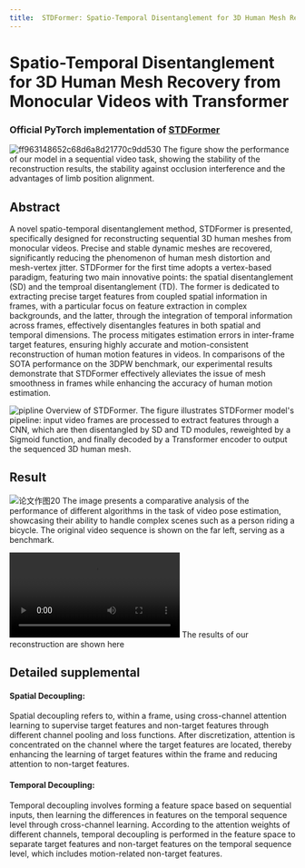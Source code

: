 ```yaml
---
title:  STDFormer: Spatio-Temporal Disentanglement for 3D Human Mesh Recovery from Monocular Videos with Transformer
---
```

# Spatio-Temporal Disentanglement for 3D Human Mesh Recovery from Monocular Videos with Transformer

### Official PyTorch implementation of [STDFormer](https://github.com/STDFormer-3D-Human-Mesh-Recovery/STDFormer)

![ff963148652c68d6a8d21770c9dd530](https://github.com/Xushuolin/STDFormer/assets/121299261/38e5e823-e68d-43fc-947b-ce478ad92933)
The figure show the performance of our model in a sequential video task, showing the stability of the reconstruction results, the stability against occlusion interference and the advantages of limb position alignment.


## Abstract
A novel spatio-temporal disentanglement method, STDFormer is presented, specifically designed for reconstructing sequential 3D human meshes from monocular videos. Precise and stable dynamic meshes are recovered, significantly reducing the phenomenon of human mesh distortion and mesh-vertex jitter. STDFormer for the first time adopts a vertex-based paradigm, featuring two main innovative points: the spatial disentanglement (SD) and the temproal disentanglement (TD). The former is dedicated to extracting precise target features from coupled spatial information in frames, with a particular focus on feature extraction in complex backgrounds, and the latter, through the integration of temporal information across frames, effectively disentangles features in both spatial and temporal dimensions. The process mitigates estimation errors in inter-frame target features, ensuring highly accurate and motion-consistent reconstruction of human motion features in videos.  In comparisons of the SOTA performance on the 3DPW benchmark, our experimental results demonstrate that STDFormer effectively alleviates the issue of mesh smoothness in frames while enhancing the accuracy of human motion estimation.

![pipline](https://github.com/Xushuolin/STDFormer/assets/121299261/07bf372f-7d02-493f-bf72-bd7b2b0be288)
Overview of STDFormer. The figure illustrates STDFormer model's pipeline: input video frames are processed to extract features through a CNN, which are then disentangled by SD and TD modules, reweighted by a Sigmoid function, and finally decoded by a Transformer encoder to output the sequenced 3D human mesh.

## Result

![论文作图20](https://github.com/Xushuolin/STDFormer/assets/121299261/11078bc5-162b-4672-bc26-1a3dd279b9e9)
The image presents a comparative analysis of the performance of different algorithms in the task of video pose estimation, showcasing their ability to handle complex scenes such as a person riding a bicycle. The original video sequence is shown on the far left, serving as a benchmark.

![r1](fig/r1.mp4)
The results of our reconstruction are shown here


## Detailed supplemental
#### Spatial Decoupling:

Spatial decoupling refers to, within a frame, using cross-channel attention learning to supervise target features and non-target features through different channel pooling and loss functions. After discretization, attention is concentrated on the channel where the target features are located, thereby enhancing the learning of target features within the frame and reducing attention to non-target features.

#### Temporal Decoupling:

Temporal decoupling involves forming a feature space based on sequential inputs, then learning the differences in features on the temporal sequence level through cross-channel learning. According to the attention weights of different channels, temporal decoupling is performed in the feature space to separate target features and non-target features on the temporal sequence level, which includes motion-related non-target features.
